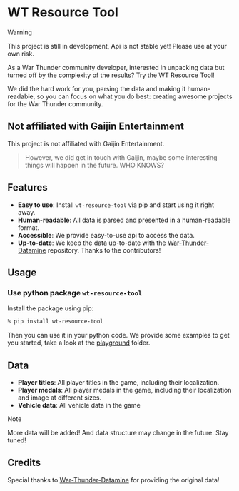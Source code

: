 # WT Resource Tool

> [!warning]
> This project is still in development, Api is not stable yet! Please use at your own risk.

As a War Thunder community developer, interested in unpacking data but turned off by the complexity of the results? Try the WT Resource Tool!

We did the hard work for you, parsing the data and making it human-readable, so you can focus on what you do best: creating awesome projects for the War Thunder community.

## Not affiliated with Gaijin Entertainment

This project is not affiliated with Gaijin Entertainment.

> However, we did get in touch with Gaijin, maybe some interesting things will happen in the future. WHO KNOWS?

## Features

- **Easy to use**: Install `wt-resource-tool` via pip and start using it right away.
- **Human-readable**: All data is parsed and presented in a human-readable format.
- **Accessible**: We provide easy-to-use api to access the data.
- **Up-to-date**: We keep the data up-to-date with the [War-Thunder-Datamine](https://github.com/gszabi99/War-Thunder-Datamine) repository. Thanks to the contributors!

## Usage

### Use python package `wt-resource-tool`

Install the package using pip:

```bash
% pip install wt-resource-tool
```

Then you can use it in your python code. We provide some examples to get you started, take a look at the [playground](playground) folder.

## Data

- **Player titles**: All player titles in the game, including their localization.
- **Player medals**: All player medals in the game, including their localization and image at different sizes.
- **Vehicle data**: All vehicle data in the game

> [!note]
> More data will be added! And data structure may change in the future. Stay tuned!

## Credits

Special thanks to [War-Thunder-Datamine](https://github.com/gszabi99/War-Thunder-Datamine) for providing the original data!
